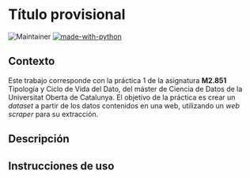 # Título provisional

![Maintainer](https://img.shields.io/badge/maintainer-plazarotello-blue) [![made-with-python](https://img.shields.io/badge/Made%20with-Python-1f425f.svg)](https://www.python.org/)

## Contexto

Este trabajo corresponde con la práctica 1 de la asignatura **M2.851** Tipología y Ciclo de Vida del Dato, del máster de Ciencia de Datos de la Universitat Oberta de Catalunya. El objetivo de la práctica es crear un *dataset* a partir de los datos contenidos en una web, utilizando un *web scraper* para su extracción.

## Descripción

## Instrucciones de uso
